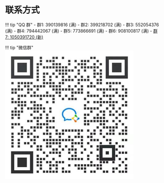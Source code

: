 # 联系方式


!!! tip "QQ 群"
    - 群1: 390139816 (满)
    - 群2: 399218702 (满)
    - 群3: 552054376 (满)
    - 群4: 794442067 (满)
    - 群5: 773866691 (满)
    - 群6: 908100817 (满)
    - [群7: 1050391720 (新)][7群]

[7群]: https://qm.qq.com/cgi-bin/qm/qr?k=om7dOmqflNsfzegPBODIxooO_dMDGiD1&jump_from=webapi

!!! tip "微信群"
![Weixin](./../img/weixin-group.jpg)
